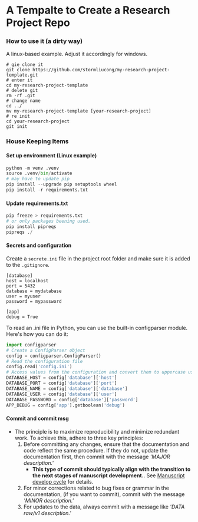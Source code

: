 # A Tempalte to Create a Research Project Repo

### How to use it (a dirty way)
A linux-based example. Adjust it accordingly for windows.
```
# gie clone it
git clone https://github.com/stormliucong/my-research-project-template.git
# enter it
cd my-research-project-template
# delete git
rm -rf .git
# change name
cd ../
mv my-research-project-template [your-research-project]
# re init
cd your-research-project
git init
```

### House Keeping Items
#### Set up environment (Linux example)
```python
python -m venv .venv
source .venv/bin/activate
# may have to update pip
pip install --upgrade pip setuptools wheel
pip install -r requirements.txt
```
#### Update requirements.txt
```python
pip freeze > requirements.txt
# or only packages beening used.
pip install pipreqs
pipreqs ./
```
#### Secrets and configuration
Create a `secrete.ini` file in the project root folder and make sure it is added to the `.gitignore`. 
```env
[database]
host = localhost
port = 5432
database = mydatabase
user = myuser
password = mypassword

[app]
debug = True
```
To read an .ini file in Python, you can use the built-in configparser module. Here's how you can do it:
```python
import configparser
# Create a ConfigParser object
config = configparser.ConfigParser()
# Read the configuration file
config.read('config.ini')
# Access values from the configuration and convert them to uppercase use a convention for ENV.
DATABASE_HOST = config['database']['host']
DATABASE_PORT = config['database']['port']
DATABASE_NAME = config['database']['database']
DATABASE_USER = config['database']['user']
DATABASE_PASSWORD = config['database']['password']
APP_DEBUG = config['app'].getboolean('debug')
```

#### Commit and commit msg
- The principle is to maximize reproducibility and minimize redundant work. To achieve this, adhere to three key principles:
    1. Before committing any changes, ensure that the documentation and code reflect the same procedure. If they do not, update the documentation first, then commit with the message *'MAJOR description.'* 
        - **This type of commit should typically align with the transition to the next stages of manuscript development.**. See [Manuscript develop cycle](./docs/README.md) for details.
    2. For minor corrections related to bug fixes or grammar in the documentation, (if you want to commit), commit with the message *'MINOR description.'*
    3. For updates to the data, always commit with a message like *'DATA raw/v1 description.'* 

